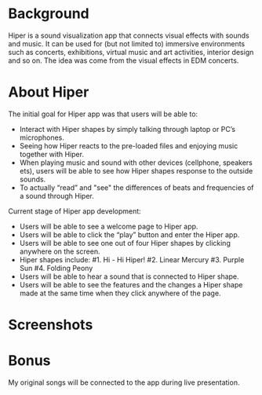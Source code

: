 # Background
Hiper is a sound visualization app that connects visual effects with sounds and music. It can be used for (but not limited to) immersive environments such as concerts, exhibitions, virtual music and art activities, interior design and so on. The idea was come from the visual effects in EDM concerts. 

# About Hiper
The initial goal for Hiper app was that users will be able to:
- Interact with Hiper shapes by simply talking through laptop or PC’s microphones.
- Seeing how Hiper reacts to the pre-loaded files and enjoying music together with Hiper.
- When playing music and sound with other devices (cellphone, speakers ets), users will be able to see how Hiper shapes response to the outside sounds.
- To actually “read” and "see" the differences of beats and frequencies of a sound through Hiper.

Current stage of Hiper app development:
- Users will be able to see a welcome page to Hiper app.
- Users will be able to click the “play” button and enter the Hiper app.
- Users will be able to see one out of four Hiper shapes by clicking anywhere on the screen.
- Hiper shapes include: 
    #1. Hi - Hi Hiper!
    #2. Linear Mercury
    #3. Purple Sun
    #4. Folding Peony
- Users will be able to hear a sound that is connected to Hiper shape.
- Users will be able to see the features and the changes a Hiper shape made at the same time when they click anywhere of the page. 

# Screenshots


# Bonus
My original songs will be connected to the app during live presentation. 


